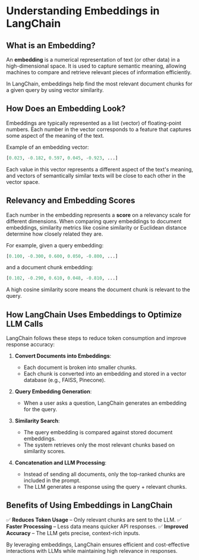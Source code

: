 # Understanding Embeddings in LangChain

## What is an Embedding?
An **embedding** is a numerical representation of text (or other data) in a high-dimensional space. It is used to capture semantic meaning, allowing machines to compare and retrieve relevant pieces of information efficiently.

In LangChain, embeddings help find the most relevant document chunks for a given query by using vector similarity.

## How Does an Embedding Look?
Embeddings are typically represented as a list (vector) of floating-point numbers. Each number in the vector corresponds to a feature that captures some aspect of the meaning of the text.

Example of an embedding vector:
```python
[0.023, -0.182, 0.597, 0.045, -0.923, ...]
```
Each value in this vector represents a different aspect of the text's meaning, and vectors of semantically similar texts will be close to each other in the vector space.

## Relevancy and Embedding Scores
Each number in the embedding represents a **score** on a relevancy scale for different dimensions. When comparing query embeddings to document embeddings, similarity metrics like cosine similarity or Euclidean distance determine how closely related they are.

For example, given a query embedding:
```python
[0.100, -0.300, 0.600, 0.050, -0.800, ...]
```
and a document chunk embedding:
```python
[0.102, -0.290, 0.610, 0.048, -0.810, ...]
```
A high cosine similarity score means the document chunk is relevant to the query.

## How LangChain Uses Embeddings to Optimize LLM Calls
LangChain follows these steps to reduce token consumption and improve response accuracy:
1. **Convert Documents into Embeddings**:
   - Each document is broken into smaller chunks.
   - Each chunk is converted into an embedding and stored in a vector database (e.g., FAISS, Pinecone).

2. **Query Embedding Generation**:
   - When a user asks a question, LangChain generates an embedding for the query.

3. **Similarity Search**:
   - The query embedding is compared against stored document embeddings.
   - The system retrieves only the most relevant chunks based on similarity scores.

4. **Concatenation and LLM Processing**:
   - Instead of sending all documents, only the top-ranked chunks are included in the prompt.
   - The LLM generates a response using the query + relevant chunks.

## Benefits of Using Embeddings in LangChain
✅ **Reduces Token Usage** – Only relevant chunks are sent to the LLM.
✅ **Faster Processing** – Less data means quicker API responses.
✅ **Improved Accuracy** – The LLM gets precise, context-rich inputs.

By leveraging embeddings, LangChain ensures efficient and cost-effective interactions with LLMs while maintaining high relevance in responses.

